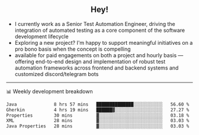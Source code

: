 <h2 align="center">Hey!</h2>

- I currently work as a Senior Test Automation Engineer, driving the integration of automated testing as a core component of the software development lifecycle
- Exploring a new project? I'm happy to support meaningful initiatives on a pro bono basis when the concept is compelling
-  available for paid engagements on both a project and hourly basis — offering end-to-end design and implementation of robust test automation frameworks across frontend and backend systems and customized discord/telegram bots
  
  -------
  
📊 Weekly development breakdown

<!--START_SECTION:waka-->

```txt
Java              8 hrs 57 mins   ██████████████░░░░░░░░░░░   56.60 %
Gherkin           4 hrs 19 mins   ██████▓░░░░░░░░░░░░░░░░░░   27.27 %
Properties        30 mins         ▓░░░░░░░░░░░░░░░░░░░░░░░░   03.18 %
XML               28 mins         ▓░░░░░░░░░░░░░░░░░░░░░░░░   03.03 %
Java Properties   28 mins         ▓░░░░░░░░░░░░░░░░░░░░░░░░   03.03 %
```

<!--END_SECTION:waka-->
